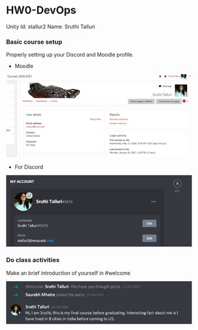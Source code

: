 # HW0-DevOps

Unity Id: stallur2 
Name: Sruthi Talluri 

### Basic course setup


Properly setting up your Discord and Moodle profile.
* Moodle

![moodle](resources_imgs/Moodle.png)

* For Discord

![discord](resources_imgs/Discord.png)

### Do class activities

Make an brief introduction of yourself in #welcome

![welcome](resources_imgs/Welcome.png)

